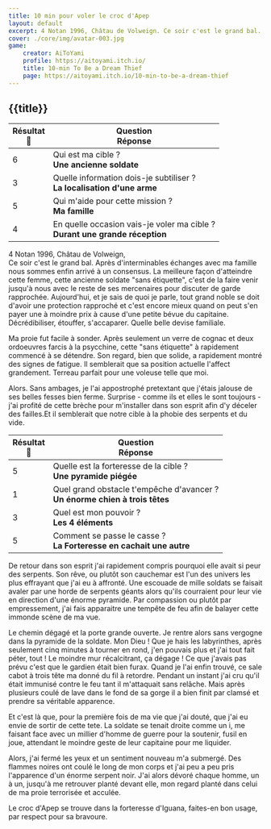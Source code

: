 ```yaml
---
title: 10 min pour voler le croc d'Apep
layout: default
excerpt: 4 Notan 1996, Châtau de Volweign. Ce soir c'est le grand bal.
cover: ./core/img/avatar-003.jpg
game:
    creator: AiToYami
    profile: https://aitoyami.itch.io/
    title: 10-min To Be a Dream Thief
    page: https://aitoyami.itch.io/10-min-to-be-a-dream-thief
---
```

<article class="c-play">
  <div class="c-play-inner">
    <h1>{{title}}</h1>

|**Résultat<br>🎲**|Question <br> **Réponse**|
|-----|----|
|6|Qui est ma cible ? <br> **Une ancienne soldate**|
|3|Quelle information dois-je subtiliser ? <br> **La localisation d'une arme**|
|5|Qui m'aide pour cette mission ? <br> **Ma famille**|
|4|En quelle occasion vais-je voler ma cible ? <br> **Durant une grande réception**|

4 Notan 1996, Châtau de Volweign,<br> Ce soir c'est le grand bal. Après d'interminables échanges avec ma famille nous sommes enfin arrivé à un consensus. La meilleure façon d'atteindre cette femme, cette ancienne soldate "sans étiquette", c'est de la faire venir jusqu'à nous avec le reste de ses mercenaires pour discuter de garde rapprochée. Aujourd'hui,  et je sais de quoi je parle, tout grand noble se doit d'avoir une protection rapproché et c'est encore mieux quand on peut s'en payer une à moindre prix à cause d'une petite bévue du capitaine. Décrédibiliser, étouffer, s'accaparer. Quelle belle devise familiale.

Ma proie fut facile à sonder. Après seulement un verre de cognac et deux ordoeuvres farcis à la psycchine, cette "sans étiquette" à rapidement commencé à se détendre. Son regard, bien que solide, a rapidement montré des signes de fatigue. Il semblerait que sa position actuelle l'affect grandement. Terreau parfait pour une voleuse telle que moi.

Alors. Sans ambages, je l'ai appostrophé pretextant que j'étais jalouse de ses belles fesses bien ferme. Surprise - comme ils et elles le sont toujours - j'ai profité de cette brèche pour m'installer dans son esprit afin d'y déceler des failles.Et il semblerait que notre cible à la phobie des serpents et du vide.

|**Résultat<br>🎲**|Question <br> **Réponse**|
|-----|----|
|5|Quelle est la forteresse de la cible ? <br> **Une pyramide piégée**|
|1|Quel grand obstacle t'empêche d'avancer ? <br> **Un énorme chien à trois têtes**|
|3|Quel est mon pouvoir ? <br> **Les 4 éléments**|
|5|Comment se passe le casse ? <br> **La Forteresse en cachait une autre**|

De retour dans son esprit j'ai rapidement compris pourquoi elle avait si peur des serpents. Son rêve, ou plutôt son cauchemar est l'un des univers les plus effrayant que j'ai eu à affronté. Une escouade de mille soldats se faisait avaler par une horde de serpents géants alors qu'ils courraient pour leur vie en direction d'une énorme pyramide. Par compassion ou plutôt par empressement, j'ai fais apparaitre une tempête de feu afin de balayer cette immonde scène de ma vue.

Le chemin dégagé et la porte grande ouverte. Je rentre alors sans vergogne dans la pyramide de la soldate. Mon Dieu ! Que je hais les labyrinthes, après seulement cinq minutes à tourner en rond, j'en pouvais plus et j'ai tout fait péter, tout ! Le moindre mur récalcitrant, ça dégage ! Ce que j'avais pas prévu c'est que le gardien était bien furax. Quand je l'ai enfin trouvé, ce sale cabot à trois tête ma donné du fil à retordre. Pendant un instant j'ai cru qu'il était immunisé contre le feu tant il m'attaquait sans relâche. Mais après plusieurs coulé de lave dans le fond de sa gorge il a bien finit par clamsé et prendre sa véritable apparence.

Et c'est là que, pour la première fois de ma vie que j'ai douté, que j'ai eu envie de sortir de cette tete. La soldate se tenait droite comme un i, me faisant face avec un millier d'homme de guerre pour la soutenir, fusil en joue, attendant le moindre geste de leur capitaine pour me liquider.

Alors, j'ai fermé les yeux et un sentiment nouveau m'a submergé. Des flammes noires ont coulé le long de mon corps et j'ai peu a peu pris l'apparence d'un énorme serpent noir. J'ai alors dévoré chaque homme, un à un, jusqu'à me retrouver planté devant elle, mon regard planté dans celui de ma proie terrorisée et acculée.

Le croc d'Apep se trouve dans la forteresse d'Iguana, faites-en bon usage, par respect pour sa bravoure.

</div>
</article>
